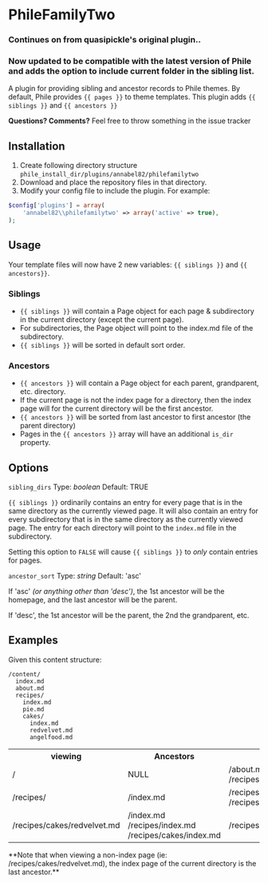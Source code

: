 # PhileFamilyTwo

### Continues on from quasipickle's original plugin.. 
### Now updated to be compatible with the latest version of Phile and adds the option to include current folder in the sibling list.

A plugin for providing sibling and ancestor records to Phile themes.  By default, Phile provides `{{ pages }}` to theme templates.  This plugin adds `{{ siblings }}` and `{{ ancestors }}`
 
**Questions? Comments?** Feel free to throw something in the issue tracker

## Installation
1. Create following directory structure `phile_install_dir/plugins/annabel82/philefamilytwo`
2. Download and place  the repository files in that directory.
3. Modify your config file to include the plugin.  For example:

```php
$config['plugins'] = array(
	'annabel82\\philefamilytwo' => array('active' => true),
);
```

## Usage
Your template files will now have 2 new variables: `{{ siblings }}` and `{{ ancestors}}`.  

### Siblings
* `{{ siblings }}` will contain a Page object for each page & subdirectory in the current directory (except the current page).  
* For subdirectories, the Page object will point to the index.md file of the subdirectory.  
* `{{ siblings }}` will be sorted in default sort order.

### Ancestors
* `{{ ancestors }}` will contain a Page object for each parent, grandparent, etc. directory.
* If the current page is not the index page for a directory, then the index page will for the current directory will be the first ancestor.
* `{{ ancestors }}` will be sorted from last ancestor to first ancestor (the parent directory)
* Pages in the `{{ ancestors }}` array will have an additional `is_dir` property.

## Options

`sibling_dirs`
Type: *boolean*
Default: TRUE

`{{ siblings }}` ordinarily contains an entry for every page that is in the same directory as the currently viewed page.  It will also contain an entry for every subdirectory that is in the same directory as the currently viewed page.  The entry for each directory will point to the `index.md` file in the subdirectory.

Setting this option to `FALSE` will cause `{{ siblings }}` to *only* contain entries for pages.

`ancestor_sort`
Type: *string*
Default: 'asc'

If 'asc' _(or anything other than 'desc')_, the 1st ancestor will be the homepage, and the last ancestor will be the parent.

If 'desc', the 1st ancestor will be the parent, the 2nd the grandparent, etc.


## Examples

Given this content structure:

```
/content/
  index.md
  about.md
  recipes/
    index.md
    pie.md
    cakes/
      index.md
      redvelvet.md
      angelfood.md
```



<table>
  <tr>
    <th>
      viewing
    </th>
    <th>
      Ancestors
    </th>
    <th>
      Siblings
    </th>
  </tr>
  <tr>
    <td>/</td>
    <td>
      NULL
    </td>
    <td>
      /about.md<br />
      /recipes/index.md
    </td>
  </tr>
  <tr>
    <td>/recipes/</td>
    <td>/index.md</td>
    <td>
      /recipes/pie.md<br />
      /recipes/cakes/index.md
    </td>
  </tr>
  <tr>
    <td>/recipes/cakes/redvelvet.md</td>
    <td>
      /index.md<br />
      /recipes/index.md<br />
      /recipes/cakes/index.md      
    </td>
    <td>
      /recipes/cakes/angelfood.md
    </td>
  </tr>
</table>
**Note that when viewing a non-index page (ie: /recipes/cakes/redvelvet.md), the index page of the current directory is the last ancestor.**
